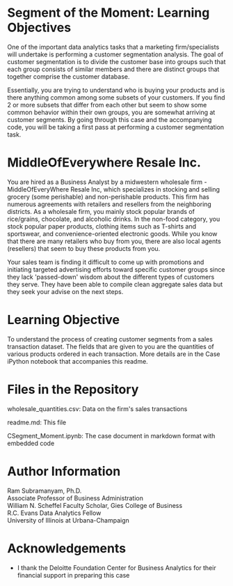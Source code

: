 # Segment of the Moment: Learning Objectives

One of the important data analytics tasks that a marketing firm/specialists will undertake is performing a customer segmentation analysis. The goal of customer segmentation is to divide the customer base into groups such that each group consists of similar members and there are distinct groups that together comprise the customer database.

Essentially, you are trying to understand who is buying your products and is there anything common among some subsets of your customers. If you find 2 or more subsets that differ from each other but seem to show some common behavior within their own groups, you are somewhat arriving at customer segments. By going through this case and the accompanying code, you will be taking a first pass at performing a customer segmentation task.


# MiddleOfEverywhere Resale Inc.

You are hired as a Business Analyst by a midwestern wholesale firm - MiddleOfEveryWhere Resale Inc, which specializes in stocking and selling grocery (some perishable) and non-perishable products. This firm has numerous agreements with retailers and resellers from the neighboring districts. As a wholesale firm, you mainly stock  popular brands of rice/grains, chocolate, and alcoholic drinks. In the non-food category, you stock popular paper products, clothing items such as T-shirts and sportswear, and convenience-oriented electronic goods. While you know that there are many retailers who buy from you, there are also local agents (resellers) that seem to buy these products from you. 

Your sales team is finding it difficult to come up with promotions and initiating targeted advertising efforts toward specific customer groups since they lack 'passed-down' wisdom about the different types of customers they serve. They have been able to compile clean aggregate sales data but they seek your advise on the next steps. 



# Learning Objective

To understand the process of creating customer segments from a sales transaction dataset. The fields that are given to you are the quantities of various products ordered in each transaction. More details are in the Case iPython notebook that accompanies this readme.


# Files in the Repository

wholesale_quantities.csv: Data on the firm's sales transactions

readme.md: This file

CSegment_Moment.ipynb: The case document in markdown format with embedded code


# Author Information

Ram Subramanyam, Ph.D.<br/> 
Associate Professor of Business Administration <br/>
William N. Scheffel Faculty Scholar, Gies College of Business<br/>
R.C. Evans Data Analytics Fellow <br/>
University of Illinois at Urbana-Champaign<br/>

# Acknowledgements

* I thank the Deloitte Foundation Center for Business Analytics for their financial support in preparing this case


